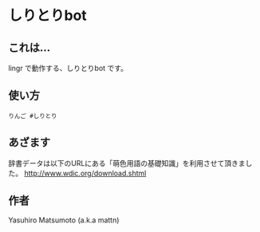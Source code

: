 # しりとりbot

## これは...

lingr で動作する、しりとりbot です。

## 使い方

```
りんご #しりとり
```

## あざます

辞書データは以下のURLにある「萌色用語の基礎知識」を利用させて頂きました。
http://www.wdic.org/download.shtml

## 作者

Yasuhiro Matsumoto (a.k.a mattn)
